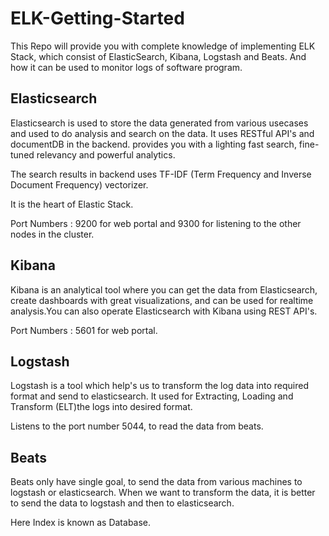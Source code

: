 # ELK-Getting-Started

This Repo will provide you with complete knowledge of implementing ELK Stack, which consist of ElasticSearch, Kibana, Logstash and Beats. And how it can be used to monitor logs of software program.


## Elasticsearch

Elasticsearch is used to store the data generated from various usecases and used to do analysis and search on the data. It uses RESTful API's and documentDB in the backend. provides you with a lighting fast search, fine-tuned relevancy and powerful analytics.

The search results in backend uses TF-IDF (Term Frequency and Inverse Document Frequency) vectorizer.

It is the heart of Elastic Stack.

Port Numbers : 9200 for web portal and 9300 for listening to the other nodes in the  cluster.

## Kibana

Kibana is an analytical tool where you can get the data from Elasticsearch, create dashboards with great visualizations, and can be used  for realtime analysis.You can also operate Elasticsearch with Kibana using REST API's.

Port Numbers : 5601 for web portal. 

## Logstash

Logstash is a tool which help's us to transform the log data into required format and send to elasticsearch. It used for Extracting, Loading and Transform (ELT)the logs into desired format.

Listens to the port number 5044, to read the data from beats.

## Beats

Beats only have single goal, to send the data from various machines to logstash or elasticsearch.
When we want to transform the data, it is better to send the data to logstash and then to elasticsearch.

Here Index is known as Database.   
